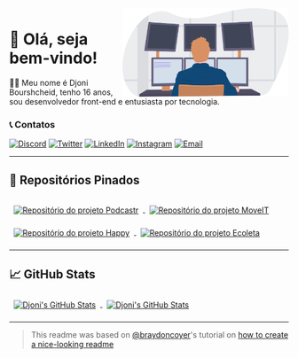 <a href="#">
  <img align="right" src="./assets/ilustration.svg" width="300" />
</a>

# 👋 Olá, seja bem-vindo!
👨‍💻 Meu nome é Djoni Bourshcheid, tenho 16 anos, sou desenvolvedor front-end e entusiasta por tecnologia.

### 📞 Contatos
[![Discord](https://img.shields.io/badge/Discord-7289DA?style=for-the-badge&logo=discord&logoColor=white)](https://discordapp.com/users/368200224570867723/)
[![Twitter](https://img.shields.io/badge/Twitter-informational?style=for-the-badge&logo=twitter&logoColor=white)](https://twitter.com/djonibourscheid)
[![LinkedIn](https://img.shields.io/badge/Linkedin-0A66C2?style=for-the-badge&logo=linkedin&logoColor=white)](https://www.linkedin.com/in/djonibourscheid/)
[![Instagram](https://img.shields.io/badge/Instagram-E4405F?style=for-the-badge&logo=instagram&logoColor=white)](https://www.instagram.com/djonibourscheid/)
[![Email](https://img.shields.io/badge/Gmail-D14836?style=for-the-badge&logo=gmail&logoColor=white)](mailto:djonibourscheid@gmail.com)

---

## 📌 Repositórios Pinados

<a href="https://github.com/djonibourscheid/Podcastr-NLW5">
  <img align="center" style="margin:1rem 0.5rem" src="https://github-readme-stats.vercel.app/api/pin/?username=djonibourscheid&repo=Podcastr-NLW5&theme=radical" alt="Repositório do projeto Podcastr" />
</a>

<a href="https://github.com/djonibourscheid/MoveIT-NLW4">
  <img align="center" style="margin:1rem 0.5rem" src="https://github-readme-stats.vercel.app/api/pin/?username=djonibourscheid&repo=MoveIT-NLW4&theme=radical" alt="Repositório do projeto MoveIT" />
</a>

<br />

<a href="https://github.com/djonibourscheid/Happy-NLW3">
  <img align="center" style="margin:0.5rem" src="https://github-readme-stats.vercel.app/api/pin/?username=djonibourscheid&repo=Happy-NLW3&theme=radical" alt="Repositório do projeto Happy" />
</a>

<a href="https://github.com/djonibourscheid/Ecoleta-NLW1">
  <img align="center" style="margin:0.5rem" src="https://github-readme-stats.vercel.app/api/pin/?username=djonibourscheid&repo=Ecoleta-NLW1&theme=radical" alt="Repositório do projeto Ecoleta" />
</a>

---

## 📈 GitHub Stats

<a href="https://github.com/djonibourscheid">
  <img align="center" style="margin:0.5rem" src="https://github-readme-stats.vercel.app/api/top-langs/?username=djonibourscheid&hide=html,css,shell&locale=pt-br&theme=radical" alt="Djoni's GitHub Stats" />
</a>

<a href="https://github.com/djonibourscheid">
  <img align="center" style="margin:0.5rem" src="https://github-readme-stats.vercel.app/api?username=djonibourscheid&count_private=true&show_icons=true&&locale=pt-br&line_height=27&theme=radical" alt="Djoni's GitHub Stats" />
</a>



---
> This readme was based on [@braydoncoyer](https://github.com/braydoncoyer)'s tutorial on [how to create a nice-looking readme](https://blog.braydoncoyer.dev/creating-a-killer-github-profile-readme-part-1)
